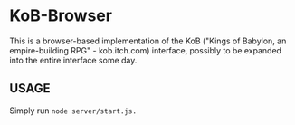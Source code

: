 # KoB-Browser #
This is a browser-based implementation of the KoB ("Kings of Babylon, an empire-building RPG" - kob.itch.com) interface, possibly to be expanded into the entire interface some day.

## USAGE ##
Simply run `node server/start.js.`

